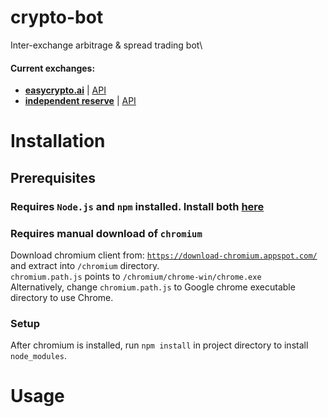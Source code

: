 # crypto-bot
Inter-exchange arbitrage & spread trading bot\

#### Current exchanges:
- <b><a href="https://easycrypto.ai/">easycrypto.ai</a></b> | <a href="https://help.easycryp.to/article/34-api">API</a>
- <b><a href="https://www.independentreserve.com/">independent reserve</a></b>  | <a href="https://www.independentreserve.com/api">API</a>

# Installation
## Prerequisites
### Requires ``Node.js`` and ``npm`` installed. Install both <a href="https://www.npmjs.com/get-npm"><b>here</b></a>
### Requires manual download of ``chromium``
Download chromium client from: <a href="https://download-chromium.appspot.com/">``https://download-chromium.appspot.com/``</a> and extract into ``/chromium`` directory.\
``chromium.path.js`` points to ``/chromium/chrome-win/chrome.exe``\
Alternatively, change ``chromium.path.js`` to Google chrome executable directory to use Chrome.
### Setup
After chromium is installed, run ``npm install`` in project directory to install ``node_modules``.

# Usage
